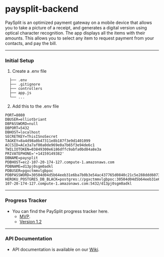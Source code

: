 # paysplit-backend
PaySplit is an optimized payment gateway on a mobile device that allows you to take a picture of a receipt, and generates a digital version using optical character recognition. The app displays all the items with their amounts. This allows you to select any item to request payment from your contacts, and pay the bill.
***

### Initial Setup
1. Create a .env file
 ```
   ├── .env
   ├── .gitignore
   ├── controllers      
   ├── app.js
   └── ...
   ```

2. Add this to the .env file 
```
PORT=8080
DBUSER=elliotbriant
DBPASSWORD=null
DBPORT=5432
DBHOST=localhost
SECRETKEY=ThisISnoSecret
TAGKEY=8a4d98a0b47311e8b187f3e9d1401099
ACCSID=ACe3a7af00a0de969e0a7b65f3e94de6c1
TWILIOTOKEN=03849300e6186dffc9abfa0bd84a8e3a
PRIVATEPHONE='+14159149382'
DBNAME=paysplit
PDBHOST=ec2-107-20-174-127.compute-1.amazonaws.com
PDBNAME=d13pj0sgm0adkl
PDBUSER=pgxctmmvlgbpoc
PDBPASSWORD=30504d04d5b64eeb31e6ba7b0b3e54ac437765d0840c21c5e288ddd60737c20a
HEROKU_POSTGRES_DB_BLACK=postgres://pgxctmmvlgbpoc:30504d04d5b64eeb31e6ba7b0b3e54ac437765d0840c21c5e288ddd60737c20a@ec2-107-20-174-127.compute-1.amazonaws.com:5432/d13pj0sgm0adkl
``` 
***

### Progress Tracker
- You can find the PaySplit progress tracker here.
  - [MVP](https://github.com/BriantOliveira/paysplit-backend/projects/1).
  - [Version 1.2](https://github.com/BriantOliveira/paysplit-backend/projects/2)
***

### API Documentation
- API documentation is available on our [Wiki](https://github.com/BriantOliveira/paysplit-backend/wiki). 
